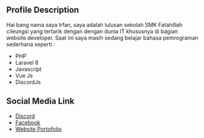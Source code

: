 ## Profile Description

Hai bang nama saya Irfan, saya adalah lulusan sekolah SMK Fatahillah cileungsi yang tertarik dengan
dengan dunia IT khususnya di bagian website developer. Saat ini saya masih sedang belajar bahasa pemrograman sederhana seperti :

- PHP
- Laravel 8
- Javascript
- Vue Js
- DiscordJs

## Social Media Link

- [Discord](https://discord.com/users/Fannn#6063)
- [Facebook](https://facebook.com/Fannn04)
- [Website Portofolio](https://fannn03.github.io/Tailwind)
